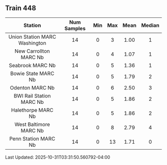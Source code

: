 ## Train 448

| Station | Num Samples | Min | Max | Mean | Median |
| :-----: | :---------: | :-: | :-: | :--: | :----: |
| Union Station MARC Washington | 14 | 0 | 3 | 1.00 | 1 |
| New Carrollton MARC Nb | 14 | 0 | 4 | 1.07 | 1 |
| Seabrook MARC Nb | 14 | 0 | 5 | 1.36 | 1 |
| Bowie State MARC Nb | 14 | 0 | 5 | 1.79 | 2 |
| Odenton MARC Nb | 14 | 0 | 6 | 2.50 | 3 |
| BWI Rail Station MARC Nb | 14 | 0 | 5 | 1.86 | 2 |
| Halethorpe MARC Nb | 14 | 0 | 5 | 1.86 | 2 |
| West Baltimore MARC Nb | 14 | 0 | 8 | 2.79 | 4 |
| Penn Station MARC Nb | 14 | 0 | 13 | 1.71 | 0 |


Last Updated: 2025-10-31T03:31:50.560792-04:00